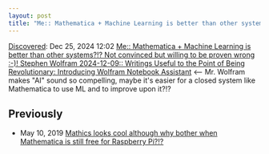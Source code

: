 ```yaml
---
layout: post
title: "Me:: Mathematica + Machine Learning is better than other systems?!? Not convinced but willing to be proven wrong :-)! Stephen Wolfram 2024-12-09:: Writings Useful to the Point of Being Revolutionary: Introducing Wolfram Notebook Assistant"
---
```

[Discovered](http://rolandtanglao.com/2020/07/29/p1-blogthis-checkvist-list-links-to-blog/): Dec 25, 2024 12:02 [Me:: Mathematica + Machine Learning is better than other systems?!? Not convinced but willing to be proven wrong :-)! Stephen Wolfram 2024-12-09:: Writings Useful to the Point of Being Revolutionary: Introducing Wolfram Notebook Assistant](https://writings.stephenwolfram.com/2024/12/useful-to-the-point-of-being-revolutionary-introducing-wolfram-notebook-assistant/) <-- Mr. Wolfram makes "AI" sound so compelling, maybe it's easier for a closed system like Mathematica to use ML and to improve upon it?!?

## Previously
* May 10, 2019 [Mathics looks cool although why bother when Mathematica is still free for Raspberry Pi?!?](http://rolandtanglao.com/2019/05/10/p1-mathics-looks-cool-although-raspberry-pi-mathematica-is-still-free/)
